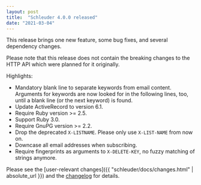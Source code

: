 ```yaml
---
layout: post
title:  "Schleuder 4.0.0 released"
date: "2021-03-04"
---
```


This release brings one new feature, some bug fixes, and several dependency changes.

Please note that this release does not contain the breaking changes to the HTTP API which were planned for it originally.

Highlights:

* Mandatory blank line to separate keywords from email content. Arguments for keywords are now looked for in the following lines, too, until a blank line (or the next keyword) is found.
* Update ActiveRecord to version 6.1.
* Require Ruby version >= 2.5.
* Support Ruby 3.0.
* Require GnuPG version >= 2.2.
* Drop the deprecated `X-LISTNAME`. Please only use `X-LIST-NAME` from now on.
* Downcase all email addresses when subscribing.
* Require fingerprints as arguments to `X-DELETE-KEY`, no fuzzy matching of strings anymore.

Please see the [user-relevant changes]({{ "schleuder/docs/changes.html" | absolute_url }}) and the [changelog](https://0xacab.org/schleuder/schleuder/blob/main/CHANGELOG.md#400-2021-03-04) for details.
